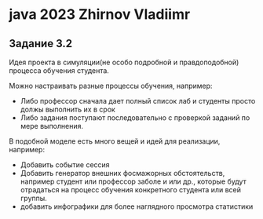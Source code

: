 # java 2023 Zhirnov Vladiimr

## Задание 3.2

Идея проекта в симуляции(не особо подробной и правдоподобной) процесса обучения студента.

Можно настраивать разные процессы обучения, например:
- Либо профессор сначала дает полный список лаб и студенты просто должы выполнить их в срок
- Либо задания поступают последовательно с проверкой заданий по мере выполнения.

В подобной моделе есть много вещей и идей для реализации, например:
- Добавить событие сессия
- Добавить генератор внешних фосмажорных обстоятельств, например студент или профессор заболе и или др., которые
 будут отрадаться на процесс обучения конкретного студента или всей группы.
- добавить инфографики для более наглядного просмотра статистики

